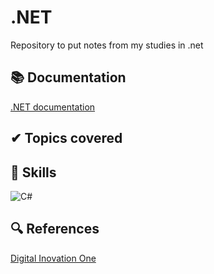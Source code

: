 # .NET

Repository to put notes from my studies in .net

## 📚 Documentation

[.NET documentation](https://learn.microsoft.com/pt-br/dotnet/)

## ✔ Topics covered

## 🧐 Skills

![C#](https://img.shields.io/badge/C%23-000?style=for-the-badge&logo=c-sharp&logoColor=823085)

## 🔍 References

[Digital Inovation One](https://web.dio.me/)
